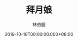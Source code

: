 ---
issue: 347
title: 拜月娘
author: 林伯殷
language: 饒平
date: 2019-10-10T00:00:00.000+08:00
topic: 抒懷
difficulty: 2
wikidata: Q98096240
wikidata_link: https://www.wikidata.org/wiki/Q98096240
author_wikidata_link: https://www.wikidata.org/wiki/Q98096277
author_wikidata: Q98096277
---